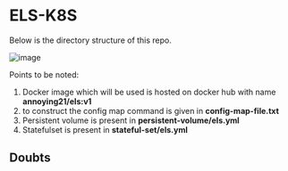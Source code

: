 # ELS-K8S
Below is the directory structure of this repo.

![image](https://user-images.githubusercontent.com/32765126/219086372-b65390b9-fd2b-4383-9ef4-cf9b8864f78c.png)


Points to be noted:
1. Docker image which will be used is hosted on docker hub with name **annoying21/els:v1**
2. to construct the config map command is given in **config-map-file.txt**
3. Persistent volume is present in **persistent-volume/els.yml**
4. Statefulset is present in **stateful-set/els.yml**

## Doubts
